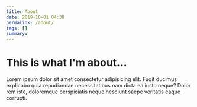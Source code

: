 ```yaml
---
title: About
date: 2019-10-01 04:38
permalink: /about/
tags: []
summary: 
---
```


<h1 class="current"> This is what I'm about...</h1>

Lorem ipsum dolor sit amet consectetur adipisicing elit. Fugit ducimus explicabo quia repudiandae necessitatibus nam dicta ea iusto neque? Dolor rem iste, doloremque perspiciatis neque nesciunt saepe veritatis eaque corrupti.
